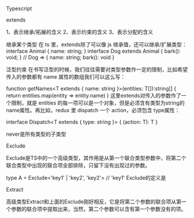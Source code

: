 Typescript


extends

1、表示继承/拓展的含义
2、表示约束的含义
3、表示分配的含义

继承某个类型
在 ts 里，extends除了可以像 js 继承值，还可以继承/扩展类型：
 interface Animal {
   name: string;
 }
 interface Dog extends Animal {
   bark(): void;
 }
 // Dog => { name: string; bark(): void }

泛型约束
在书写泛型的时候，我们往往需要对类型参数作一定的限制，比如希望传入的参数都有 name 属性的数组我们可以这么写：

function getNames<T extends { name: string }>(entities: T[]):string[] {
  return entities.map(entity => entity.name)
}
这里extends对传入的参数作了一个限制，就是 entities 的每一项可以是一个对象，但是必须含有类型为string的name属性。再比如，redux 里 dispatch 一个 action，必须包含 type属性：

interface Dispatch<T extends { type: string }> {
  (action: T): T
}

never是所有类型的子类型
 
Exclude

Exclude是TS中的一个高级类型，其作用是从第一个联合类型参数中，将第二个联合类型中出现的联合项全部排除，只留下没有出现过的参数。

type A = Exclude<'key1' | 'key2', 'key2'> // 'key1'
Exclude的定义是

Extract

高级类型Extract和上面的Exclude刚好相反，它是将第二个参数的联合项从第一个参数的联合项中提取出来，当然，第二个参数可以含有第一个参数没有的项。

